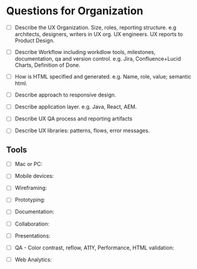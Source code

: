 # Questions for Organization

 - [ ] Describe the UX Organization.  Size, roles, reporting structure. e.g architects, designers, writers in UX org.  UX engineers.  UX reports to Product Design.
 - [ ] Describe Workflow including workdlow tools, milestones, documentation, qa and version control. e.g. Jira, Confluence+Lucid Charts, Definition of Done.
 - [ ] How is HTML specified and generated.  e.g. Name, role, value; semantic html.
 - [ ] Describe approach to responsive design.
 - [ ] Describe application layer.  e.g. Java, React, AEM.
 - [ ] Describe UX QA process and reporting artifacts
 - [ ] Describe UX libraries: patterns, flows, error messages.


## Tools

 - [ ] Mac or PC:
 - [ ] Mobile devices:
 - [ ] Wireframing:
 - [ ] Prototyping:
 - [ ] Documentation:
 - [ ] Collaboration:
 - [ ] Presentations:
 - [ ] QA - Color contrast, reflow, A11Y, Performance, HTML validation:
 - [ ] Web Analytics:


    
